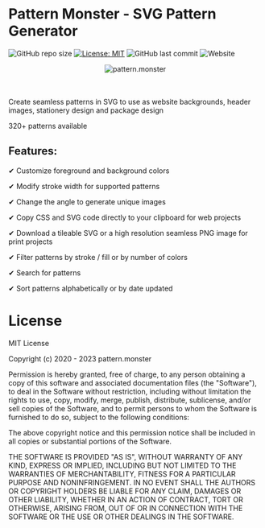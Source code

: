 # Pattern Monster - SVG Pattern Generator

![GitHub repo size](https://img.shields.io/github/repo-size/catchspider2002/svelte-svg-patterns)
[![License: MIT](https://img.shields.io/badge/License-MIT-blue.svg)](https://opensource.org/licenses/MIT)
![GitHub last commit](https://img.shields.io/github/last-commit/catchspider2002/svelte-svg-patterns)
![Website](https://img.shields.io/website?up_message=online&url=https%3A%2F%2Fpattern.monster%2F)

<div align="center">
  <img src="https://giguom.com/pattern.monster/images/pattern.monster.png" alt="pattern.monster" />
</div>
<br /><br />
  
Create seamless patterns in SVG to use as website backgrounds, header images, stationery design and package design

320+ patterns available

## Features:

✔ Customize foreground and background colors

✔ Modify stroke width for supported patterns

✔ Change the angle to generate unique images

✔ Copy CSS and SVG code directly to your clipboard for web projects

✔ Download a tileable SVG or a high resolution seamless PNG image for print projects

✔ Filter patterns by stroke / fill or by number of colors

✔ Search for patterns

✔ Sort patterns alphabetically or by date updated 

# License

MIT License

Copyright (c) 2020 - 2023 pattern.monster

Permission is hereby granted, free of charge, to any person obtaining a copy of this software and associated documentation files (the "Software"), to deal in the Software without restriction, including without limitation the rights to use, copy, modify, merge, publish, distribute, sublicense, and/or sell copies of the Software, and to permit persons to whom the Software is furnished to do so, subject to the following conditions:

The above copyright notice and this permission notice shall be included in all copies or substantial portions of the Software.

THE SOFTWARE IS PROVIDED "AS IS", WITHOUT WARRANTY OF ANY KIND, EXPRESS OR IMPLIED, INCLUDING BUT NOT LIMITED TO THE WARRANTIES OF MERCHANTABILITY, FITNESS FOR A PARTICULAR PURPOSE AND NONINFRINGEMENT. IN NO EVENT SHALL THE AUTHORS OR COPYRIGHT HOLDERS BE LIABLE FOR ANY CLAIM, DAMAGES OR OTHER LIABILITY, WHETHER IN AN ACTION OF CONTRACT, TORT OR OTHERWISE, ARISING FROM, OUT OF OR IN CONNECTION WITH THE SOFTWARE OR THE USE OR OTHER DEALINGS IN THE SOFTWARE.